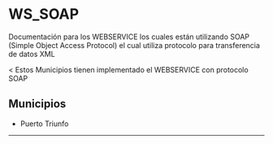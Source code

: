 # WS_SOAP
Documentación para los WEBSERVICE  los cuales están utilizando SOAP (Simple Object Access Protocol) el cual utiliza protocolo para transferencia de datos XML

< Estos Municipios tienen implementado el WEBSERVICE con protocolo SOAP 

## Municipios
- Puerto Triunfo
---
